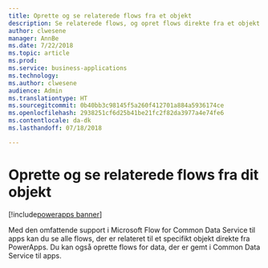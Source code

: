 ```yaml
---
title: Oprette og se relaterede flows fra et objekt
description: Se relaterede flows, og opret flows direkte fra et objekt
author: clwesene
manager: AnnBe
ms.date: 7/22/2018
ms.topic: article
ms.prod: 
ms.service: business-applications
ms.technology: 
ms.author: clwesene
audience: Admin
ms.translationtype: HT
ms.sourcegitcommit: 0b40bb3c98145f5a260f412701a884a5936174ce
ms.openlocfilehash: 2938251cf6d25b41be21fc2f82da3977a4e74fe6
ms.contentlocale: da-dk
ms.lasthandoff: 07/18/2018

---
```

# <a name="create-and-view-related-flows-from-your-entity"></a>Oprette og se relaterede flows fra dit objekt

[!include[powerapps banner](../includes/powerapps.md)]




Med den omfattende support i Microsoft Flow for Common Data Service til apps kan du se alle flows, der er relateret til et specifikt objekt direkte fra PowerApps. Du kan også oprette flows for data, der er gemt i Common Data Service til apps.

